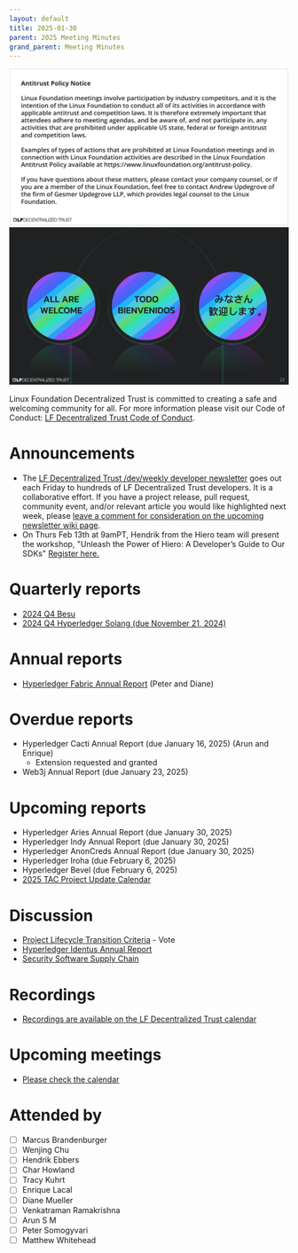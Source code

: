 ```yaml
---
layout: default
title: 2025-01-30
parent: 2025 Meeting Minutes
grand_parent: Meeting Minutes
---
```


![Antitrust Policy Notice](../images/antitrust-policy-notice.png "Antitrust Policy Notice")
![All are Welcome in the LF Decentralized Trust Community](../images/all-are-welcome.png "All are Welcome in the LF Decentralized Trust Community")

Linux Foundation Decentralized Trust is committed to creating a safe and welcoming community for all. For more information please visit our Code of Conduct: [LF Decentralized Trust Code of Conduct](../../governing-documents/code-of-conduct).

# Announcements
- The [LF Decentralized Trust /dev/weekly developer newsletter](https://lf-hyperledger.atlassian.net/wiki/spaces/DR/pages/17170445/dev+weekly+Newsletter) goes out each Friday to hundreds of LF Decentralized Trust developers. It is a collaborative effort. If you have a project release, pull request, community event, and/or relevant article you would like highlighted next week, please [leave a comment for consideration on the upcoming newsletter wiki page](https://lf-hyperledger.atlassian.net/wiki/spaces/DR/pages/75268141/2025).
- On Thurs Feb 13th at 9amPT, Hendrik from the Hiero team will present the workshop, "Unleash the Power of Hiero: A Developer’s Guide to Our SDKs" [Register here.](https://zoom.us/meeting/register/2GokuipCQvS9-QgQuCGDNA)

# Quarterly reports
- [2024 Q4 Besu](https://github.com/LF-Decentralized-Trust/governance/pull/92)
- [2024 Q4 Hyperledger Solang (due November 21, 2024)](https://github.com/LF-Decentralized-Trust/governance/pull/96)

# Annual reports
- [Hyperledger Fabric Annual Report](https://github.com/LF-Decentralized-Trust/governance/pull/95) (Peter and Diane)

# Overdue reports
- Hyperledger Cacti Annual Report (due January 16, 2025) (Arun and Enrique)
    - Extension requested and granted
- Web3j Annual Report (due January 23, 2025)

# Upcoming reports
- Hyperledger Aries Annual Report (due January 30, 2025)
- Hyperledger Indy Annual Report (due January 30, 2025)
- Hyperledger AnonCreds Annual Report (due January 30, 2025)
- Hyperledger Iroha (due February 6, 2025)
- Hyperledger Bevel (due February 6, 2025)
- [2025 TAC Project Update Calendar](../../project-updates/2025/2025-schedule)

# Discussion
- [Project Lifecycle Transition Criteria](https://github.com/LF-Decentralized-Trust/governance/pull/79) - Vote
- [Hyperledger Identus Annual Report](https://github.com/LF-Decentralized-Trust/governance/pull/91)
- [Security Software Supply Chain](https://github.com/LF-Decentralized-Trust/governance/pull/26)

# Recordings
- [Recordings are available on the LF Decentralized Trust calendar](https://zoom-lfx.platform.linuxfoundation.org/meetings/lf-decentralized-trust)

# Upcoming meetings
- [Please check the calendar](https://zoom-lfx.platform.linuxfoundation.org/meetings/lf-decentralized-trust)

# Attended by

- [ ] Marcus Brandenburger
- [ ] Wenjing Chu
- [ ] Hendrik Ebbers
- [ ] Char Howland
- [ ] Tracy Kuhrt
- [ ] Enrique Lacal
- [ ] Diane Mueller
- [ ] Venkatraman Ramakrishna
- [ ] Arun S M
- [ ] Peter Somogyvari
- [ ] Matthew Whitehead
